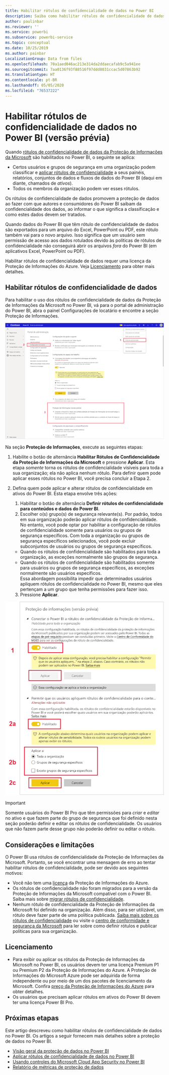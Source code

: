 ```yaml
---
title: Habilitar rótulos de confidencialidade de dados no Power BI
description: Saiba como habilitar rótulos de confidencialidade de dados no Power BI
author: paulinbar
ms.reviewer: ''
ms.service: powerbi
ms.subservice: powerbi-service
ms.topic: conceptual
ms.date: 10/25/2019
ms.author: painbar
LocalizationGroup: Data from files
ms.openlocfilehash: 70a1aed046ac213e314da2ddaecafab9c5a941ee
ms.sourcegitcommit: 7aa0136f93f88516f97ddd8031ccac5d07863b92
ms.translationtype: HT
ms.contentlocale: pt-BR
ms.lasthandoff: 05/05/2020
ms.locfileid: "76537222"
---
```

# <a name="enable-data-sensitivity-labels-in-power-bi-preview"></a>Habilitar rótulos de confidencialidade de dados no Power BI (versão prévia)

Quando [rótulos de confidencialidade de dados da Proteção de Informações da Microsoft](https://docs.microsoft.com/microsoft-365/compliance/sensitivity-labels) são habilitados no Power BI, o seguinte se aplica:

* Certos usuários e grupos de segurança em uma organização podem classificar e [aplicar rótulos de confidencialidade](../designer/service-security-apply-data-sensitivity-labels.md) a seus painéis, relatórios, conjuntos de dados e fluxos de dados do Power BI (daqui em diante, chamados de *ativos*).
* Todos os membros da organização podem ver esses rótulos.

Os rótulos de confidencialidade de dados promovem a proteção de dados ao fazer com que autores e consumidores do Power BI saibam da confidencialidade dos dados, ao informar o que significa a classificação e como estes dados devem ser tratados.

Quando dados do Power BI que têm rótulo de confidencialidade de dados são exportados para um arquivo do Excel, PowerPoint ou PDF, este rótulo também vai para o novo arquivo. Isso significa que um usuário sem permissão de acesso aos dados rotulados devido às políticas de rótulos de confidencialidade não conseguirá abrir os arquivos *fora* do Power BI (em aplicativos Excel, PowerPoint ou PDF).

Habilitar rótulos de confidencialidade de dados requer uma licença da Proteção de Informações do Azure. Veja [Licenciamento](#licensing) para obter mais detalhes.

## <a name="enable-data-sensitivity-labels"></a>Habilitar rótulos de confidencialidade de dados

Para habilitar o uso dos rótulos de confidencialidade de dados da Proteção de Informações da Microsoft no Power BI, vá para o portal de administração do Power BI, abra o painel Configurações de locatário e encontre a seção Proteção de Informações.

![Encontrar a seção Proteção de Informações](media/service-security-enable-data-sensitivity-labels/enable-data-sensitivity-labels-01.png)

Na seção **Proteção de Informações**, execute as seguintes etapas:
1.  Habilite o botão de alternância **Habilitar Rótulos de Confidencialidade da Proteção de Informações da Microsoft** e pressione **Aplicar**. Esta etapa *somente* torna os rótulos de confidencialidade visíveis para toda a sua organização; ela não aplica nenhum rótulo. Para definir quem pode aplicar esses rótulos no Power BI, você precisa concluir a Etapa 2.
2.  Defina quem pode aplicar e alterar rótulos de confidencialidade em ativos do Power BI. Esta etapa envolve três ações:
    1.  Habilitar o botão de alternância **Definir rótulos de confidencialidade para conteúdos e dados do Power BI**.
    2.  Escolher o(s) grupo(s) de segurança relevante(s). Por padrão, todos em sua organização poderão aplicar rótulos de confidencialidade. No entanto, você pode optar por habilitar a configuração de rótulos de confidencialidade somente para usuários ou grupos de segurança específicos. Com toda a organização ou grupos de segurança específicos selecionados, você pode excluir subconjuntos de usuários ou grupos de segurança específicos.
    * Quando os rótulos de confidencialidade são habilitados para toda a organização, as exceções normalmente são grupos de segurança.
    * Quando os rótulos de confidencialidade são habilitados somente para usuários ou grupos de segurança específicos, as exceções normalmente são usuários específicos.  
    Essa abordagem possibilita impedir que determinados usuários apliquem rótulos de confidencialidade no Power BI, mesmo que eles pertençam a um grupo que tenha permissões para fazer isso.
    
    3. Pressione **Aplicar**.

![Habilitar rótulos de confidencialidade](media/service-security-enable-data-sensitivity-labels/enable-data-sensitivity-labels-02.png)

> [!IMPORTANT]
> Somente usuários do Power BI Pro que têm permissões para *criar* e *editar* no ativo e que fazem parte do grupo de segurança que foi definido nesta seção poderão definir e editar os rótulos de confidencialidade. Os usuários que não fazem parte desse grupo não poderão definir ou editar o rótulo. 


## <a name="considerations-and-limitations"></a>Considerações e limitações

O Power BI usa rótulos de confidencialidade da Proteção de Informações da Microsoft. Portanto, se você encontrar uma mensagem de erro ao tentar habilitar rótulos de confidencialidade, pode ser devido aos seguintes motivos:

* Você não tem uma [licença](#licensing) da Proteção de Informações do Azure.
* Os rótulos de confidencialidade não foram migrados para a versão da Proteção de Informações da Microsoft compatível com o Power BI. Saiba mais sobre [migrar rótulos de confidencialidade](https://docs.microsoft.com/azure/information-protection/configure-policy-migrate-labels).
* Nenhum rótulo de confidencialidade da Proteção de Informações da Microsoft foi definido na organização. Além disso, para ser utilizável, um rótulo deve fazer parte de uma política publicada. [Saiba mais sobre os rótulos de confidencialidade](https://docs.microsoft.com/Office365/SecurityCompliance/sensitivity-labels) ou visite o [centro de conformidade e segurança da Microsoft](https://sip.protection.office.com/sensitivity?flight=EnableMIPLabels) para ler sobre como definir rótulos e publicar políticas para sua organização.

## <a name="licensing"></a>Licenciamento

* Para exibir ou aplicar os rótulos da Proteção de Informações da Microsoft no Power BI, os usuários devem ter uma licença Premium P1 ou Premium P2 da Proteção de Informações do Azure. A Proteção de Informações do Microsoft Azure pode ser adquirida de forma independente ou por meio de um dos pacotes de licenciamento da Microsoft. Confira [preço da Proteção de Informações do Azure](https://azure.microsoft.com/pricing/details/information-protection/) para obter detalhes.
* Os usuários que precisam aplicar rótulos em ativos do Power BI devem ter uma licença Power BI Pro.


## <a name="next-steps"></a>Próximas etapas

Este artigo descreveu como habilitar rótulos de confidencialidade de dados no Power BI. Os artigos a seguir fornecem mais detalhes sobre a proteção de dados no Power BI. 

* [Visão geral da proteção de dados no Power BI](service-security-data-protection-overview.md)
* [Aplicar rótulos de confidencialidade de dados no Power BI](../designer/service-security-apply-data-sensitivity-labels.md)
* [Usando controles do Microsoft Cloud App Security no Power BI](service-security-using-microsoft-cloud-app-security-controls.md)
* [Relatório de métricas de proteção de dados](service-security-data-protection-metrics-report.md)